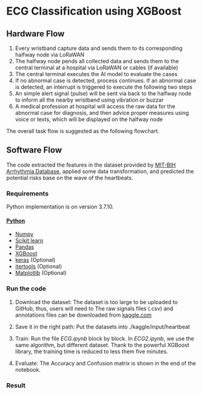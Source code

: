 # ECG Classification using XGBoost
## Hardware Flow

1. Every wristband capture data and sends them to its corresponding halfway node via LoRaWAN
2. The halfway node pends all collected data and sends them to the central terminal at a hospital via LoRaWAN or cables (if available)
3. The central terminal executes the AI model to evaluate the cases
4. If no abnormal case is detected, process continues. If an abnormal case is detected, an interrupt is triggered to execute the following two steps
5. An simple alert signal (pulse) will be sent via back to the halfway node to inform all the nearby wristband using vibration or buzzar
6. A medical profession at hospital will access the raw data for the abnormal case for diagnosis, and then advice proper measures using voice or texts, which will be displayed on the halfway node

The overall task flow is suggested as the following flowchart.
## Software Flow
The code extracted the features in  the dataset provided by [MIT-BIH Arrhythmia Database](https://www.physionet.org/content/mitdb/1.0.0/), applied some data transformation, and predicted the potential risks base on the wave of the  heartbeats.
### Requirements
Python implementation is on version 3.7.10. 
#### [Python](python)
- [Numpy](https://docs.scipy.org/doc/numpy-1.13.0/user/install.html)
- [Scikit learn](http://scikit-learn.org/stable/install.html)
- [Pandas](https://pandas.pydata.org/docs/getting_started/install.html)
- [XGBoost](https://xgboost.readthedocs.io/en/stable/install.html)
- [keras](https://pypi.org/project/keras/) (Optional)
- [itertools](https://pypi.org/project/more-itertools/) (Optional)
- [Matplotlib](https://matplotlib.org/) (Optional)
### Run the code
1. Download the dataset:
    The dataset is too large to be uploaded to GitHub, thus, users will need to 
    The raw signals files (.csv) and annotations files can be downloaded from [kaggle.com](https://www.kaggle.com/datasets/shayanfazeli/heartbeat)
    
2. Save it in the right path:
    Put the datasets into ./kaggle/input/heartbeat

3. Train:
    Run the file *ECG.ipynb* block by block. 
    In *ECG2.ipynb*, we use the same algorithm, but different dataset.
    Thank to the powerful XGBoost library, the training time is reduced to less them five minutes.

4. Evaluate:
    The Accuracy and Confusion matrix is shown in the end of the notebook. 
### Result
